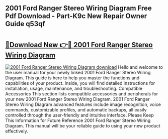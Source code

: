 ## 2001 Ford Ranger Stereo Wiring Diagram Free Pdf Download - Part-K9c New Repair Owner Guide q53qf

# <h2><a href="http://dfj42a.blite.top/?on=2001+Ford+Ranger+Stereo+Wiring+Diagram">🔗Download New 👉🔴 2001 Ford Ranger Stereo Wiring Diagram</a></h2>

[![2001 Ford Ranger Stereo Wiring Diagram download](https://i.imgur.com/lujVjoI.png)](http://dfj42a.blite.top/?on=2001+Ford+Ranger+Stereo+Wiring+Diagram)
Hello and welcome to the user manual for your newly linked 2001 Ford Ranger Stereo Wiring Diagram. This guide is here to help you master the functions and capabilities of your product. Inside, you will find detailed instructions for installation, usage, maintenance, and troubleshooting. Compatible Accessories This section lists compatible accessories and peripherals for your new 2001 Ford Ranger Stereo Wiring Diagram. 2001 Ford Ranger Stereo Wiring Diagram advanced features include image recognition, voice commands, customizable profiles, and automatic backups, all easily controlled through the user-friendly and intuitive interface. Please Keep This Information for Future Reference 2001 Ford Ranger Stereo Wiring Diagram. This manual will be your reliable guide to using your new product effectively.
